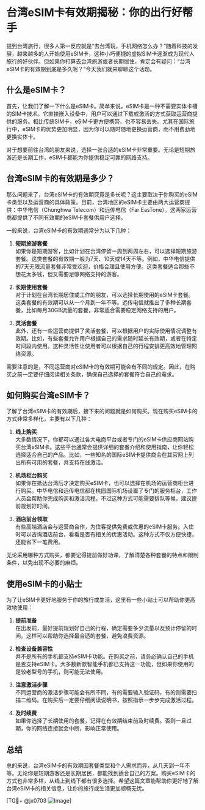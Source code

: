 # 台湾eSIM卡有效期揭秘：你的出行好帮手

提到台湾旅行，很多人第一反应就是“去台湾玩，手机网络怎么办？”随着科技的发展，越来越多的人开始使用eSIM卡，这种小巧便捷的虚拟SIM卡逐渐成为现代人旅行的好伙伴。但如果你打算去台湾旅游或者长期居住，肯定会有疑问：“台湾eSIM卡的有效期到底是多久呢？”今天我们就来聊聊这个话题。

## 什么是eSIM卡？

首先，让我们了解一下什么是eSIM卡。简单来说，eSIM卡是一种不需要实体卡槽的SIM卡技术。它直接嵌入设备中，用户可以通过下载或激活的方式获取运营商提供的服务。相比传统SIM卡，eSIM卡更方便携带，也不容易丢失。尤其在国际旅行中，eSIM卡的优势更加明显，因为你可以随时随地更换运营商，而不用费劲地更换实体卡。

对于想要前往台湾的朋友来说，选择一张合适的eSIM卡非常重要。无论是短期旅游还是长期工作，eSIM卡都能为你提供稳定可靠的网络支持。

## 台湾eSIM卡的有效期是多少？

那么问题来了，台湾eSIM卡的有效期究竟是多长呢？这主要取决于你购买的eSIM卡类型以及运营商的具体政策。目前，台湾地区的eSIM卡主要由两大运营商提供：中华电信（Chunghwa Telecom）和远传电信（Far EasTone）。这两家运营商都提供了不同有效期的eSIM卡套餐供用户选择。

一般来说，台湾eSIM卡的有效期通常分为以下几种：

1. **短期旅游套餐**  
   如果你是短期游客，比如计划在台湾停留一周到两周左右，可以选择短期旅游套餐。这类套餐的有效期一般为7天、10天或14天不等。例如，中华电信提供的7天无限流量套餐非常受欢迎，价格合理且使用方便。这类套餐适合那些不想花太多钱，但又需要足够网络支持的游客。

2. **长期使用套餐**  
   对于计划在台湾长期居住或工作的朋友，可以选择长期使用的eSIM卡套餐。这类套餐的有效期可以从一个月到一年不等。远传电信就推出了多种长期套餐，比如每月30GB流量的套餐，非常适合需要稳定网络支持的用户。

3. **灵活套餐**  
   此外，还有一些运营商提供了灵活套餐，可以根据用户的实际使用情况调整有效期。比如，有些套餐允许用户根据自己的需求随时延长有效期，或者在特定时间段内使用。这种灵活性让使用者可以根据自己的行程安排更高效地管理网络资源。

需要注意的是，不同运营商对eSIM卡的有效期可能会有不同的规定。因此，在购买之前一定要仔细阅读相关条款，确保自己选择的套餐符合自己的需求。

## 如何购买台湾eSIM卡？

了解了台湾eSIM卡的有效期后，接下来的问题就是如何购买。现在购买eSIM卡的方式非常多样化，主要有以下几种：

1. **线上购买**  
   大多数情况下，你都可以通过各大电商平台或者专门的eSIM卡供应商网站购买台湾eSIM卡。这些平台通常会提供详细的套餐介绍和使用指南，让你轻松选择适合自己的产品。比如，一些知名的国际eSIM卡提供商会在其官网上列出所有可用的套餐，并支持在线激活。

2. **机场柜台购买**  
   如果你在抵达台湾后才决定购买eSIM卡，也可以选择在机场的运营商柜台进行购买。中华电信和远传电信都在桃园国际机场设置了专门的服务柜台，工作人员会帮助你完成购买和激活流程。不过这种方式可能需要排队等候，建议提前规划好时间。

3. **酒店前台领取**  
   有些高端酒店会与运营商合作，为住客提供免费或优惠的eSIM卡服务。入住时可以咨询酒店前台，看看是否有相关的优惠活动。这种方式不仅方便快捷，还能省下一笔费用。

无论采用哪种方式购买，都要记得提前做好功课，了解清楚各种套餐的特点和限制条件，以免出现不必要的麻烦。

## 使用eSIM卡的小贴士

为了让eSIM卡更好地服务于你的旅行或生活，这里有一些小贴士可以帮助你更高效地使用：

1. **提前准备**  
   在出发前，最好提前规划好自己的行程，确定需要多少流量以及预计停留的时间。这样可以帮助你选择最合适的套餐，避免浪费资源。

2. **检查设备兼容性**  
   并不是所有的手机都支持eSIM卡功能。在购买之前，请务必确认自己的手机是否支持eSIM卡。大多数新款智能手机都已支持这一功能，但如果你使用的是较老型号的手机，则可能无法使用。

3. **注意激活步骤**  
   不同运营商的激活步骤可能会有所不同，有的需要输入验证码，有的则需要扫描二维码。在购买后一定要仔细阅读说明书，按照指示一步步完成激活过程。

4. **及时续费**  
   如果你选择了长期使用的套餐，记得在有效期结束前及时续费。否则一旦过期，你的网络连接就会中断，影响正常使用。

## 总结

总的来说，台湾eSIM卡的有效期因套餐类型和个人需求而异，从几天到一年不等。无论你是短期游客还是长期居民，都能找到适合自己的方案。购买eSIM卡的方式也非常多样，从线上到线下都有很多选择。希望这篇文章能帮助你更好地了解台湾eSIM卡的相关信息，让你的旅行或生活更加顺畅无忧。

[TG💪+ @jx0703 ![Image](https://github.com/user-attachments/assets/dbca1d08-cadb-493c-b0ec-ad6f7a83f270)]